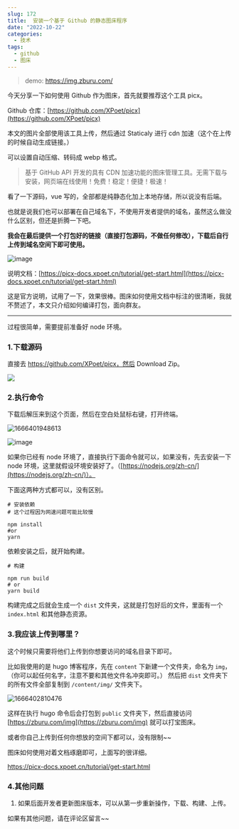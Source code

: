 ```yaml
---
slug: 172
title:  安装一个基于 Github 的静态图床程序
date: "2022-10-22"
categories: 
  - 技术
tags: 
  - github
  - 图床
---
```


>demo: https://img.zburu.com/

今天分享一下如何使用 Github 作为图床，首先就要推荐这个工具 picx。

Github 仓库：[https://github.com/XPoet/picx](https://github.com/XPoet/picx)

本文的图片全部使用该工具上传，然后通过 Staticaly 进行 cdn 加速（这个在上传的时候自动生成链接。）

可以设置自动压缩、转码成 webp 格式。


>基于 GitHub API 开发的具有 CDN 加速功能的图床管理工具。无需下载与安装，网页端在线使用！免费！稳定！便捷！极速！

看了一下源码，vue 写的，全部都是纯静态化加上本地存储，所以说没有后端。

也就是说我们也可以部署在自己域名下，不使用开发者提供的域名，虽然这么做没什么区别，但还是折腾一下吧。

**我会在最后提供一个打包好的链接（直接打包源码，不做任何修改），下载后自行上传到域名空间下即可使用。**

![image](https://imgurl.zishu.me/images/old/2022/20221022-1.2zpfhu4mgl40.webp)


说明文档：[https://picx-docs.xpoet.cn/tutorial/get-start.html](https://picx-docs.xpoet.cn/tutorial/get-start.html)

这是官方说明，试用了一下，效果很棒。图床如何使用文档中标注的很清晰，我就不赘述了，本文只介绍如何编译打包，面向群友。



---

过程很简单，需要提前准备好 node 环境。

### 1.下载源码

直接去 https://github.com/XPoet/picx，然后 Download Zip。

![](https://imgurl.zishu.me/images/old/2022/20221022-2.707drdl2ifs0.webp)

### 2.执行命令

下载后解压来到这个页面，然后在空白处鼠标右键，打开终端。

![1666401948613](https://imgurl.zishu.me/images/old/2022/20221022-3.34jbfy4mtbq0.webp)

![image](https://imgurl.zishu.me/images/old/2022/20221022-4.1c6nn69wefgg.webp)

如果你已经有 node 环境了，直接执行下面命令就可以，如果没有，先去安装一下 node 环境，这里就假设环境安装好了。（[https://nodejs.org/zh-cn/](https://nodejs.org/zh-cn/)）。

下面这两种方式都可以，没有区别。

```shell
# 安装依赖
# 这个过程因为网速问题可能比较慢

npm install
#or
yarn
```

依赖安装之后，就开始构建。

```shell
# 构建

npm run build
# or
yarn build
```

构建完成之后就会生成一个 `dist` 文件夹，这就是打包好后的文件，里面有一个 `index.html` 和其他静态资源。

### 3.我应该上传到哪里？

这个时候只需要将他们上传到你想要访问的域名目录下即可。

比如我使用的是 hugo 博客程序，先在 `content` 下新建一个文件夹，命名为 `img`，（你可以起任何名字，注意不要和其他文件名冲突即可。）
然后把 `dist` 文件夹下的所有文件全部复制到 `/content/img/` 文件夹下。

![1666402810476](https://imgurl.zishu.me/images/old/2022/20221022-5.3bs1ti6xhki0.webp)

这样在执行 hugo 命令后会打包到 `public` 文件夹下，然后直接访问 [https://zburu.com/img](https://zburu.com/img) 就可以打宝图床。

或者你自己上传到任何你想放的空间下都可以，没有限制~~

图床如何使用对着文档琢磨即可，上面写的很详细。

https://picx-docs.xpoet.cn/tutorial/get-start.html

### 4.其他问题

1. 如果后面开发者更新图床版本，可以从第一步重新操作，下载、构建、上传。

如果有其他问题，请在评论区留言~~